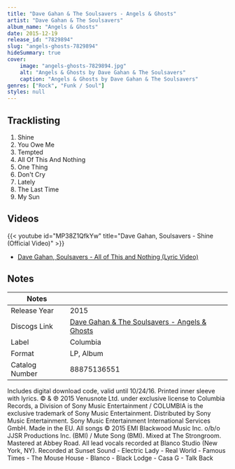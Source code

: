 ```yaml
---
title: "Dave Gahan & The Soulsavers - Angels & Ghosts"
artist: "Dave Gahan & The Soulsavers"
album_name: "Angels & Ghosts"
date: 2015-12-19
release_id: "7829894"
slug: "angels-ghosts-7829894"
hideSummary: true
cover:
    image: "angels-ghosts-7829894.jpg"
    alt: "Angels & Ghosts by Dave Gahan & The Soulsavers"
    caption: "Angels & Ghosts by Dave Gahan & The Soulsavers"
genres: ["Rock", "Funk / Soul"]
styles: null
---
```


## Tracklisting
1. Shine
2. You Owe Me
3. Tempted
4. All Of This And Nothing
5. One Thing
6. Don't Cry
7. Lately
8. The Last Time
9. My Sun

## Videos
{{< youtube id="MP38Z1QfkYw" title="Dave Gahan, Soulsavers - Shine (Official Video)" >}}
- [Dave Gahan, Soulsavers - All of This and Nothing (Lyric Video)](https://www.youtube.com/watch?v=2k11RlYp51I)


## Notes

| Notes          |             |
| ---------------| ----------- |
| Release Year   | 2015 |
| Discogs Link   | [Dave Gahan & The Soulsavers - Angels & Ghosts](https://www.discogs.com/release/7829894-Dave-Gahan-Soulsavers-Angels-Ghosts) |
| Label          | Columbia |
| Format         | LP, Album |
| Catalog Number | 88875136551 |

Includes digital download code, valid until 10/24/16. Printed inner sleeve with lyrics.  © & ℗ 2015 Venusnote Ltd. under exclusive license to Columbia Records, a Division of Sony Music Entertainment / COLUMBIA is the exclusive trademark of Sony Music Entertainment. Distributed by Sony Music Entertainment. Sony Music Entertainment International Services GmbH.  Made in the EU.  All songs © 2015 EMI Blackwood Music Inc. o/b/o JJSR Productions Inc. (BMI) / Mute Song (BMI).  Mixed at The Strongroom. Mastered at Abbey Road. All lead vocals recorded at Blanco Studio (New York, NY). Recorded at Sunset Sound - Electric Lady - Real World - Famous Times - The Mouse House - Blanco - Black Lodge - Casa G - Talk Back

